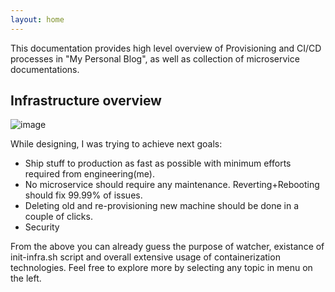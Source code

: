 ```yaml
---
layout: home
---
```


This documentation provides high level overview of Provisioning and CI/CD processes in
"My Personal Blog", as well as collection of microservice documentations.

## Infrastructure overview

![image](https://user-images.githubusercontent.com/10639020/169694404-05f96c8f-328e-4027-b5a4-51f1d70d4c49.png)

While designing, I was trying to achieve next goals:
- Ship stuff to production as fast as possible with minimum efforts required from engineering(me).
- No microservice should require any maintenance. Reverting+Rebooting should fix 99.99% of issues.
- Deleting old and re-provisioning new machine should be done in a couple of clicks.
- Security

From the above you can already guess the purpose
of watcher, existance of init-infra.sh script and overall extensive usage of containerization technologies.
Feel free to explore more by selecting any topic in menu on the left.